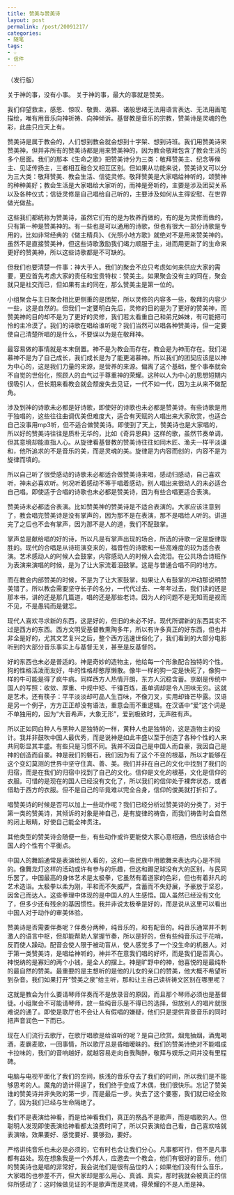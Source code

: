 ```yaml
---
title: 赞美与赞美诗
layout: post
permalink: /post/20091217/
categories:
- 随笔
tags:
- ☆
- 信件
---
```


（发行版）

关于神的事，没有小事。
关于神的事，最大的事就是赞美。

我们仰望救主，感恩、惊叹、敬畏、渴慕、诸般思绪无法用语言表达、无法用画笔描绘，唯有用音乐向神祈祷、向神倾诉。基督教是音乐的宗教，赞美诗是灵魂的色彩，此曲只应天上有。

赞美诗是属于教会的，人们想到教会就会想到十字架、想到诗班。我们用赞美诗来赞美神，但并非所有的赞美诗都是用来赞美神的，因为教会敬拜包含了教会生活的多个层面。我们的那本《生命之歌》把赞美诗分为三类：敬拜赞美主、纪念等候主、见证传扬主，三者相互融合又相互区别。但如果从功能来说，赞美诗又可以分为三大类：敬拜赞美、教会生活、信徒灵修。敬拜赞美是大家唱给神听的，颂赞神的种种美好；教会生活是大家唱给大家听的，而神是旁听的，主要是涉及团契关系以及各种仪式；信徒灵修是自己唱给自己听的，主要涉及如何从主得安慰、在世界做光做盐。

这些我们都统称为赞美诗，虽然它们有的是为牧养而做的，有的是为灵修而做的，只有第一种是赞美神的。有一些也是可以通用的诗歌，但也有很大一部分诗歌是专用的，比如非常经典的《做主精兵》、《光照小地方歌》就绝对不是用来赞美神的。虽然不是直接赞美神，但这些诗歌激励我们竭力顺服于主，进而用更新了的生命来更好的赞美神，所以这些诗歌都是不可缺的。

但我们也要清楚一件事：神大于人。我们的聚会不应只考虑如何来供应大家的需要，更应首先考虑大家的责任和宝贵特权：赞美主。如果聚会没有主的同在，聚会就只是社交而已，但如果有主的同在，那么赞美主是第一位的。

小组聚会与主日聚会相比更侧重的是团契，所以灵修的内容多一些，敬拜的内容少一些，这是自然的。但我们一定要明白先后，灵修的目的是为了更好的赞美神，而赞美神的目的却不是为了更好的灵修，我们若太看重自己和弟兄姊妹，有可能把可怜的主冷漠了。我们的诗歌在唱给谁听呢？我们当然可以唱各种赞美诗，但一定要使自己清楚所唱的是什么，不要误以为是在敬拜神。

最容易做的事情就是本末倒置。神不是为教会而存在，教会是为神而存在。我们渴慕神不是为了自己成长，我们成长是为了能更渴慕神。所以我们的团契应该是以神为中心的，这是我们力量的来源，是营养的来源。偏离了这个基础，整个事奉就会不自觉的世俗化，照顾人的血气过于尊重神的荣耀。这种以人为中心的思想短期内很吸引人，但长期来看教会就会颓废失去见证，一代不如一代，因为主从来不做配角。

涉及到神的诗歌未必都是好诗歌，即使好的诗歌也未必都是赞美诗。有些诗歌是用于独唱的，这些往往曲调优美但难度大，适合有天赋的人唱出来大家欣赏，也适合自己没事用mp3听，但不适合做赞美诗。即使到了天上，赞美诗也是大家唱的，所以好的赞美诗往往是质朴无华的，比如《奇异恩典》这样的歌，虽然节奏单调，但其意境却能直指人心。从旋律看基督教的赞美诗往往如同木匠、渔夫一样平淡谦和，他所追求的不是音乐的美，而是灵魂的美。旋律是为内容而创的，内容不是为旋律而填的。

所以自己听了很受感动的诗歌未必都适合做赞美诗来唱，感动归感动，自己喜欢听，神未必喜欢听。何况听着感动不等于唱着感动，别人唱出来很动人的未必适合自己唱。即使适于合唱的诗歌也未必都是赞美诗，因为有些合唱更适合表演。

赞美诗未必都适合表演。比如赞美神的赞美诗是不适合表演的。大家应该注意到了，教会唱完赞美诗是没有掌声的，因为那不是在表演，那不是唱给人听的。讲道完了之后也不会有掌声，因为那不是人的道，我们不配鼓掌。

掌声总是献给唱的好的诗，所以凡是有掌声出现的场合，所选的诗歌一定是旋律取胜的。现代的合唱是从诗班演变来的，福音性的诗歌和一些高难度的较为适合表演。艺术感动人的时候人会鼓掌，内容感动人的时候人会流泪。在公共场合诗班作为表演来演唱的时候，是为了让大家流着泪鼓掌。这是与普通合唱不同的地方。

而在教会内部赞美的时候，不是为了让大家鼓掌，如果让人有鼓掌的冲动那说明赞美错了。所以教会需要坚守长子的名分，一代代过去、一年年过去，我们读的还是那本书，讲的还是那几篇道，唱的还是那些老诗。因为人的问题不是无知而是视而不见，不是愚钝而是健忘。

现代人喜欢寻求新的东西，这是好的，但旧的未必不好。现代所谓新的东西其实不过是西方的东西。西方文明受基督教熏陶多年，所以有许多真正的好东西，但也并非全是好的，尤其文艺复兴之后，整个西方迅速世俗化了，我们看到的大部分电影听到的大部分音乐事实上与基督无关，甚至是反基督的。

好的东西也未必是普适的。神是奇妙的造物主，他给每一个形象配合独特的个性。狗的性格活泼而友好，牛的性格却憨厚懒散。像牛一样的狗一定是快死了，像狗一样的牛可能是得了疯牛病。同样西方人热情开朗，东方人沉稳含蓄。京剧是传统中国人的写照：收敛、厚重、中规中矩、千锤百炼，虽单调却是令人回味无穷。这就是艺术。还有筷子：平平淡淡却可品人生百味，不像刀叉，实用却锋芒毕露。汉语是另一个例子，方方正正却没有语法，重意会而不重逻辑。在汉语中“爱”这个词是不单独用的，因为“大音希声，大象无形”，爱到极致时，无声胜有声。

所以正如同白种人与黑种人是独特的一样，黄种人也是独特的，这是造物主的设计。我并非鼓吹中国人最优秀，而是说神是如此丰盛以至于创造了各种个性的人来共同彰显其丰盛。有些只是习惯不同。我并不因自己是中国人而自豪，我因自己是神的创造而自豪。神是我们的磐石，我们因为有了这个不变的根基，所以才能够在这个变幻莫测的世界中坚守住真、善、美。我们并非在自己的文化中找到了我们的归宿，而是在我们的归宿中找到了自己的文化。信仰是文化的根基，文化是信仰的衣服。可惜的是现在的国人已经没有文化了，所以我们的信仰处于裸奔状态，或者借助于西方的衣服。但不是自己的毕竟难以完全合身，信仰的俊美就打折扣了。

唱赞美诗的时候是否可以加上一些动作呢？我们已经分析过赞美诗的分类了，对于第一类的赞美诗，其倾诉的对象是神自己，是有旋律的祷告，而我们祷告时会自然的闭上眼睛，好使自己能全神贯注。

其他类型的赞美诗会随便一些，有些动作或许更能使大家心意相通，但应该结合中国人的个性有个平衡点。

中国人的舞蹈通常是表演给别人看的，这和一些民族中用歌舞来表达内心是不同的。像舞龙灯这样的活动或许有参与的乐趣，但这和踢足球没有大的区别，与民同乐罢了。中国最高的身体艺术是太极拳，它虽然有着道家的色彩，但也有着非凡的艺术造诣。太极拳以柔为刚，平和而不失威严，含蓄而不失舒展，予豪放于坚忍，因舍己而达人。这些拳理中体现的是中国人的人生感悟。国人虽然已经没有文化了，但多少还有残余的基因惯性。我并非说太极拳是好的，而是说从这里可以看出中国人对于动作的审美体验。

赞美诗是否需要伴奏呢？伴奏分两种，纯音乐的，和有配音的。纯音乐通常并不刺激人的语言中枢，但却能帮助人掌握节奏，所以是好的，但有些纯音乐过于花哨，反而使人躁动。配音会使人限于被动盲从，使人感觉多了一个没生命的机器人。对于第一类赞美诗，是唱给神听的，神并不在意我们唱的好坏，而是我们是否真心。神悦纳的是寡妇的两个小钱，是全人的摆上。神是旷野中的神，他喜悦的是最纯朴的最自然的赞美。最重要的是主想听的是他的儿女的亲口的赞美，他大概不希望听到杂音。我们如果打开“赞美之泉”给主听，那和让主自己读祈祷文区别在哪里呢？

这就是教会为什么要请琴师伴奏而不是放录音的原因，而且那个琴师必须也是基督徒。小组聚会不可能请琴师，放一些纯音乐是不得已的选择，但放别人的唱片就很难说的通了。即使是歌厅也不会让人有假唱的嫌疑，他们只是提供背景音乐的同时把声音润色一下而已。

现在人们流行去歌厅，在歌厅唱歌是给谁听的呢？是自己欣赏。烟鬼抽烟，酒鬼喝酒，麦霸麦歌，一回事情，所以歌厅总是昏暗暧昧的。我们的赞美诗绝对不能唱成卡拉味的，我们的音响越好，就越容易走向自我陶醉，敬拜与娱乐之间并没有里程碑。

电脑与电视平面化了我们的空间，肤浅的音乐夺去了我们的时间，所以我们是不能够思考的人。魔鬼的诡计得逞了，我们终于变成了木偶，我们很快乐。忘记了赞美谁的赞美诗并非失败的第一步，而是最后一步。失去了这个要塞，我们就已经全败了，因为我们已经与生命隔绝了。

我们不是表演给神看，而是给神看我们，真正的祭品不是歌声，而是唱歌的人。但聪明人发现即使表演给神看都太浪费时间了，所以只表演给自己看，自己喜欢啥就表演啥。效果要好、感觉要好、要够劲，要好。

严格讲纯音乐也未必是必须的，它有时也会让我们分心。凡事都可行，但不是凡事都有益处。现在想象我是一个外邦人，应邀去一个教会，他们有很好的音乐，他们的赞美诗也是唱的非常好，我会说他们是很有品位的人；如果他们没有什么音乐，大家唱的也参差不齐，但大家却是那么用心、真诚、真实，那时我就会被真正的信仰所感动了：这时候做见证的不是歌声而是灵魂，得荣耀的不是人而是神。
